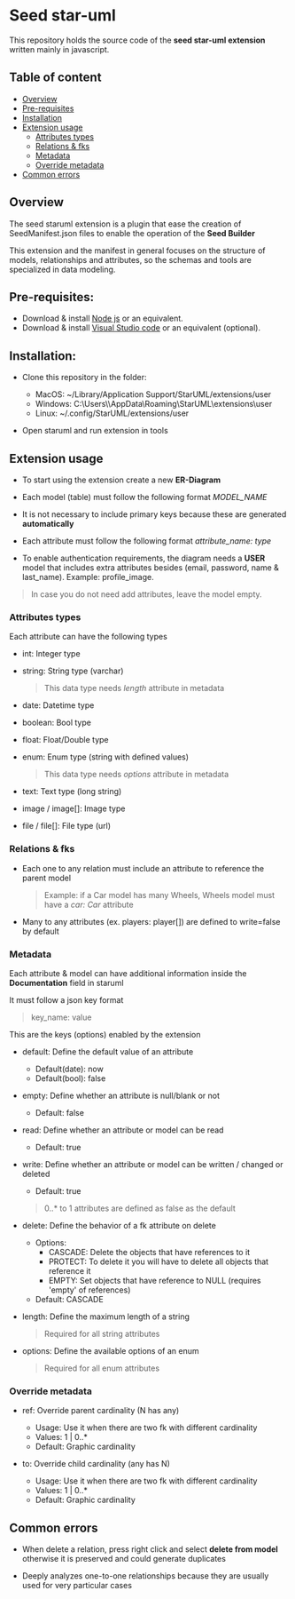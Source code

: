 # Seed star-uml

This repository holds the source code of the **seed star-uml extension** written mainly in javascript.

## Table of content

-  [Overview](#overview)
-  [Pre-requisites](#pre-requisites)
-  [Installation](#installation)
-  [Extension usage](#extension-usage)
    -  [Attributes types](#attributes-types)
    -  [Relations & fks](#relations-&-fks)
    -  [Metadata](#metadata)
    -  [Override metadata](#override-metadata)
-  [Common errors](#common-errors)

## Overview

The seed staruml extension is a plugin that ease the creation of SeedManifest.json files to enable the operation of the **Seed Builder**

This extension and the manifest in general focuses on the structure of models, relationships and attributes, so the schemas and tools are specialized in data modeling.

## Pre-requisites:

-  Download & install [Node js](https://nodejs.org/en/download/) or an equivalent.
-  Download & install [Visual Studio code](https://code.visualstudio.com/) or an equivalent (optional).

## Installation:

-  Clone this repository in the folder:

   -  MacOS: ~/Library/Application Support/StarUML/extensions/user
   -  Windows: C:\\Users\\\AppData\\Roaming\\StarUML\\extensions\\user
   -  Linux: ~/.config/StarUML/extensions/user 

-  Open staruml and run extension in tools

## Extension usage

-  To start using the extension create a new **ER-Diagram**

-  Each model (table) must follow the following format *MODEL_NAME*

-  It is not necessary to include primary keys because these are generated **automatically**

-  Each attribute must follow the following format *attribute_name: type*

-  To enable authentication requirements, the diagram needs a **USER** model that includes extra attributes besides (email, password, name & last_name). Example: profile_image.

 > In case you do not need add attributes, leave the model empty.


### Attributes types

Each attribute can have the following types

-  int: Integer type
-  string: String type (varchar)
   >  This data type needs *length* attribute in metadata

-  date: Datetime type
-  boolean: Bool type
-  float: Float/Double type
-  enum: Enum type (string with defined values)
   >  This data type needs *options* attribute in metadata

-  text: Text type (long string)
-  image / image[]: Image type 
-  file / file[]: File type (url)

### Relations & fks

-  Each one to any relation must include an attribute to reference the parent model
   > Example: if a Car model has many Wheels, Wheels model must have a *car: Car* attribute  

-  Many to any attributes (ex. players: player[]) are defined to write=false by default

### Metadata

Each attribute & model can have additional information inside the **Documentation** field in staruml

It must follow a json key format

> key_name: value

This are the keys (options) enabled by the extension

-  default: Define the default value of an attribute
   -  Default(date): now
   -  Default(bool): false

-  empty: Define whether an attribute is null/blank or not
    -  Default: false

-  read: Define whether an attribute or model can be read
   -  Default: true

-  write: Define whether an attribute or model can be written / changed or deleted
    -  Default: true
    > 0..* to 1 attributes are defined as false as the default

-   delete: Define the behavior of a fk attribute on delete
    -  Options:
        -  CASCADE: Delete the objects that have references to it 
        -  PROTECT: To delete it you will have to delete all objects that reference it
        -  EMPTY: Set objects that have reference to NULL (requires 'empty' of references)
    - Default: CASCADE

-  length: Define the maximum length of a string
   > Required for all string attributes

-  options: Define the available options of an enum
   > Required for all enum attributes


### Override metadata

-  ref: Override parent cardinality (N has any)
    -  Usage: Use it when there are two fk with different cardinality
    -  Values: 1 | 0..* 
    -  Default: Graphic cardinality


-  to: Override child cardinality (any has N)
    -  Usage: Use it when there are two fk with different cardinality
    -  Values: 1 | 0..*
    -  Default: Graphic cardinality

## Common errors

-  When delete a relation, press right click and select **delete from model** otherwise it is preserved and could generate duplicates

-  Deeply analyzes one-to-one relationships because they are usually used for very particular cases